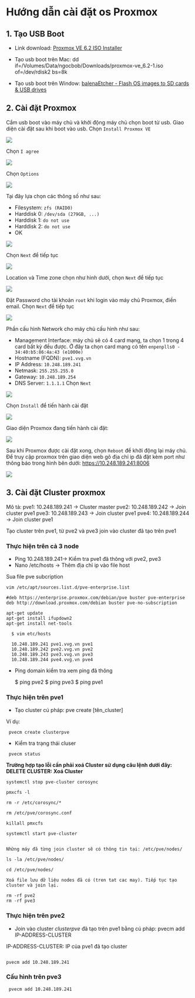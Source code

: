 # Hướng dẫn cài đặt os Proxmox

## 1. Tạo USB Boot 

* Link download: [Proxmox VE 6.2 ISO Installer](https://www.proxmox.com/en/downloads/item/proxmox-ve-6-2-iso-installer)

* Tạo usb boot trên Mac: dd if=/Volumes/Data/ngocbob/Downloads/proxmox-ve_6.2-1.iso of=/dev/rdisk2 bs=8k
* Tạo usb boot trên Window: [balenaEtcher - Flash OS images to SD cards & USB drives](https://www.balena.io/etcher/)

## 2. Cài đặt Proxmox

Cắm usb boot vào máy chủ và khởi động máy chủ chọn boot từ usb.
Giao diện cài đặt sau khi boot vào usb. Chọn ```Install Proxmox VE```

![](docimg01/image001.png)

Chọn ```I agree```

![](docimg01/image002.png)

Chọn ```Options```

![](docimg01/image003.png)

Tại đây lựa chọn các thông số như sau:
  - Filesystem: ```zfs (RAID0)```
  - Harddisk 0: ```/dev/sda (279GB, ...)```
  - Harddisk 1: ```do not use```
  - Harddisk 2: ```do not use```
  - OK

![](docimg01/image004.png)

Chọn ```Next``` để tiếp tục

![](docimg01/image005.png)

Location và Time zone chọn như hình dưới, chọn ```Next``` để tiếp tục

![](docimg01/image006.png)

Đặt Password cho tài khoản ```root``` khi login vào máy chủ Proxmox, điền email. Chọn ```Next``` để tiếp tục

![](docimg01/image007.png)

Phần cấu hình Network cho máy chủ cấu hình như sau:
  - Management Interface: máy chủ sẽ có 4 card mạng, ta chọn 1 trong 4 card bất kỳ đều được. Ở đây ta chọn card mạng có tên ```enpenplls0 - 34:40:b5:86:4a:43 (e1000e)```
  - Hostname (FQDN): ```pve1.vvg.vn```
  - IP Address: ```10.248.189.241```
  - Netmask: ```255.255.255.0```
  - Gateway: ```10.248.189.254```
  - DNS Server: ```1.1.1.1```
Chọn ```Next```

![](docimg01/image008.png)

Chọn ```Install``` để tiến hành cài đặt

![](docimg01/image009.png)

Giao diện Proxmox đang tiến hành cài đặt:

![](docimg01/image010.png)

Sau khi Proxmox được cài đặt xong, chọn ```Reboot``` để khởi động lại máy chủ.
Để truy cập proxmox trên giao diện web gõ địa chỉ ip đã đặt kèm port như thông báo trong hình bên dưới:
https://10.248.189.241:8006

![](docimg01/image011.png)

## 3. Cài đặt Cluster proxmox

Mô tả: 
         pve1: 10.248.189.241 -> Cluster master
         pve2: 10.248.189.242 -> Join cluster pve1
         pve3: 10.248.189.243 -> Join cluster pve1
         pve4: 10.248.189.244 -> Join cluster pve1

         
Tạo cluster trên pve1, từ pve2 và pve3 join vào cluster đã tạo trên pve1

###  Thực hiện trên cả 3 node

  - Ping 10.248.189.241-> Kiểm tra pve1 đã thông với pve2, pve3
  - Nano /etc/hosts -> Thêm địa chỉ ip vào file host

Sua file pve subcription

```
vim /etc/apt/sources.list.d/pve-enterprise.list

#deb https://enterprise.proxmox.com/debian/pve buster pve-enterprise
deb http://download.proxmox.com/debian buster pve-no-subscription
```

  ```
  apt-get update
  apt-get install ifupdown2
  apt-get install net-tools
  ```
  
  ```
    $ vim etc/hosts
  
    10.248.189.241 pve1.vvg.vn pve1
    10.248.189.242 pve2.vvg.vn pve2
    10.248.189.243 pve3.vvg.vn pve3
    10.248.189.244 pve4.vvg.vn pve4
 
 ``` 
 
* Ping domain kiểm tra xem ping đã thông
    
 
    $ ping pve2
    $ ping pve3
    $ ping pve1
    

### Thực hiện trên pve1
 
* Tạo cluster cú pháp: pve create [tên_cluster]

Ví dụ:
 
 ```
  pvecm create clusterpve
 
 ```
 
* Kiểm tra trạng thái cluser
 
 ``` 
  pvecm status
 ```

 **Trường hợp tạo lỗi cần phải xoá Cluster sử dụng câu lệnh dưới đây:
 DELETE CLUSTER: Xoá Cluster**

```
systemctl stop pve-cluster corosync

pmxcfs -l

rm -r /etc/corosync/*

rm /etc/pve/corosync.conf

killall pmxcfs

systemctl start pve-cluster


Những máy đã từng join cluster sẽ có thông tin tại: /etc/pve/nodes/

ls -la /etc/pve/nodes/

cd /etc/pve/nodes/

Xoá file lưu dữ liệu nodes đã có (tren tat cac may). Tiếp tục tạo cluster và join lại.

rm -rf pve2
rm -rf pve3

```

### Thực hiện trên pve2


 * Join vào cluster *clusterpve* đã tạo trên pve1 bằng cú pháp:  pvecm add IP-ADDRESS-CLUSTER

IP-ADDRESS-CLUSTER: IP của pve1 đã tạo cluster

```

pvecm add 10.248.189.241

```

### Cấu hình trên pve3

```
 pvecm add 10.248.189.241
 
```